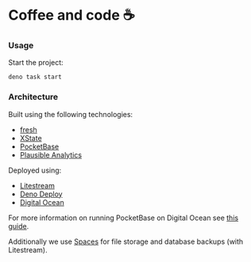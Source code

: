 # Coffee and code ☕

### Usage

Start the project:

```
deno task start
```

### Architecture

Built using the following technologies:

- [fresh](https://fresh.deno.dev/)
- [XState](https://xstate.js.org/)
- [PocketBase](https://pocketbase.io/)
- [Plausible Analytics](https://plausible.io/)

Deployed using:

- [Litestream](https://litestream.io/)
- [Deno Deploy](https://deno.com/deploy)
- [Digital Ocean](https://www.digitalocean.com/)

For more information on running PocketBase on Digital Ocean see [this guide](https://github.com/pocketbase/pocketbase/discussions/512).

Additionally we use [Spaces](https://www.digitalocean.com/products/spaces) for file storage and database backups (with Litestream).

